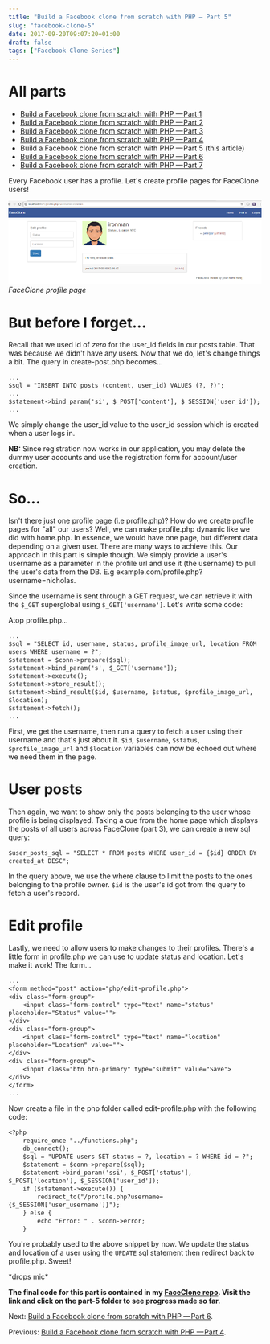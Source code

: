 ```yaml
---
title: "Build a Facebook clone from scratch with PHP — Part 5"
slug: "facebook-clone-5"
date: 2017-09-20T09:07:20+01:00
draft: false
tags: ["Facebook Clone Series"]
---
```


# All parts
- [Build a Facebook clone from scratch with PHP — Part 1](/facebook-clone-1)
- [Build a Facebook clone from scratch with PHP — Part 2](/facebook-clone-2)
- [Build a Facebook clone from scratch with PHP — Part 3](/facebook-clone-3)
- [Build a Facebook clone from scratch with PHP — Part 4](/facebook-clone-4)
- Build a Facebook clone from scratch with PHP — Part 5 (this article)
- [Build a Facebook clone from scratch with PHP — Part 6](/facebook-clone-6)
- [Build a Facebook clone from scratch with PHP — Part 7](/facebook-clone-7)

Every Facebook user has a profile. Let's create profile pages for FaceClone users!

![](/images/fbc5/faceclone-profile.png)
*FaceClone profile page*

# But before I forget...
Recall that we used id of _zero_ for the user_id fields in our posts table. That was because we didn't have any users. Now that we do, let's change things a bit.
The query in create-post.php becomes...

    ...
    $sql = "INSERT INTO posts (content, user_id) VALUES (?, ?)";
    ...
    $statement->bind_param('si', $_POST['content'], $_SESSION['user_id']);
    ...

We simply change the user_id value to the user_id session which is created when a user logs in.

__NB:__ Since registration now works in our application, you may delete the dummy user accounts and use the registration form for account/user creation.

# So...
Isn't there just one profile page (i.e profile.php)? How do we create profile pages for "all" our users? Well, we can make profile.php dynamic like we did with home.php. In essence, we would have one page, but different data depending on a given user. There are many ways to achieve this. Our approach in this part is simple though. We simply provide a user's username as a parameter in the profile url and use it (the username) to pull the user's data from the DB. E.g example.com/profile.php?username=nicholas.

Since the username is sent through a GET request, we can retrieve it with the `$_GET` superglobal using `$_GET['username']`. Let's write some code:

Atop profile.php…

    ...
    $sql = "SELECT id, username, status, profile_image_url, location FROM users WHERE username = ?";
    $statement = $conn->prepare($sql);
    $statement->bind_param('s', $_GET['username']);
    $statement->execute();
    $statement->store_result();
    $statement->bind_result($id, $username, $status, $profile_image_url, $location);
    $statement->fetch();
    ...

First, we get the username, then run a query to fetch a user using their username and that's just about it. `$id`, `$username`, `$status`, `$profile_image_url` and `$location` variables can now be echoed out where we need them in the page.

# User posts
Then again, we want to show only the posts belonging to the user whose profile is being displayed. Taking a cue from the home page which displays the posts of all users across FaceClone (part 3), we can create a new sql query:

    $user_posts_sql = "SELECT * FROM posts WHERE user_id = {$id} ORDER BY created_at DESC";

In the query above, we use the where clause to limit the posts to the ones belonging to the profile owner. `$id` is the user's id got from the query to fetch a user's record.

# Edit profile
Lastly, we need to allow users to make changes to their profiles. There's a little form in profile.php we can use to update status and location. Let's make it work!
The form…

    ...
    <form method="post" action="php/edit-profile.php">
    <div class="form-group">
        <input class="form-control" type="text" name="status" placeholder="Status" value="">
    </div>
    <div class="form-group">
        <input class="form-control" type="text" name="location" placeholder="Location" value="">
    </div>
    <div class="form-group">
        <input class="btn btn-primary" type="submit" value="Save">
    </div>
    </form>
    ...

Now create a file in the php folder called edit-profile.php with the following code:

    <?php
        require_once "../functions.php";
        db_connect();
        $sql = "UPDATE users SET status = ?, location = ? WHERE id = ?";
        $statement = $conn->prepare($sql);
        $statement->bind_param('ssi', $_POST['status'], $_POST['location'], $_SESSION['user_id']);
        if ($statement->execute()) {
            redirect_to("/profile.php?username={$_SESSION['user_username']}");
        } else {
            echo "Error: " . $conn->error;
        }

You're probably used to the above snippet by now. We update the status and location of a user using the `UPDATE` sql statement then redirect back to profile.php. Sweet!

&ast;drops mic&ast;

__The final code for this part is contained in my [FaceClone repo](https://github.com/nicholaskajoh/faceclone). Visit the link and click on the part-5 folder to see progress made so far.__

Next: [Build a Facebook clone from scratch with PHP — Part 6](/facebook-clone-6).

Previous: [Build a Facebook clone from scratch with PHP — Part 4](/facebook-clone-4).